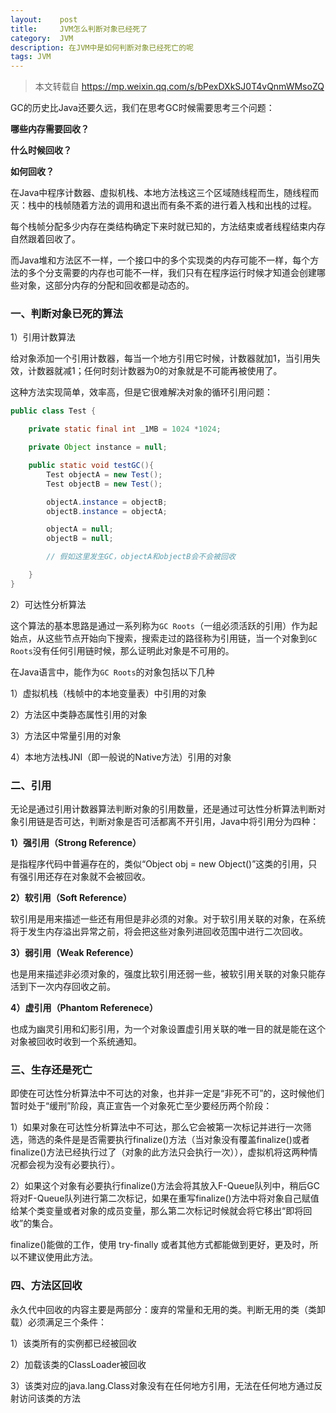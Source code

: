 ```yaml
---
layout:    post
title:     JVM怎么判断对象已经死了
category:  JVM
description: 在JVM中是如何判断对象已经死亡的呢
tags: JVM
---
```


> 本文转载自 https://mp.weixin.qq.com/s/bPexDXkSJ0T4vQnmWMsoZQ 

GC的历史比Java还要久远，我们在思考GC时候需要思考三个问题：

**哪些内存需要回收？**

**什么时候回收？**

**如何回收？**

在Java中程序计数器、虚拟机栈、本地方法栈这三个区域随线程而生，随线程而灭：栈中的栈帧随着方法的调用和退出而有条不紊的进行着入栈和出栈的过程。

每个栈帧分配多少内存在类结构确定下来时就已知的，方法结束或者线程结束内存自然跟着回收了。

而Java堆和方法区不一样，一个接口中的多个实现类的内存可能不一样，每个方法的多个分支需要的内存也可能不一样，我们只有在程序运行时候才知道会创建哪些对象，这部分内存的分配和回收都是动态的。

### 一、判断对象已死的算法

1）引用计数算法

给对象添加一个引用计数器，每当一个地方引用它时候，计数器就加1，当引用失效，计数器就减1；任何时刻计数器为0的对象就是不可能再被使用了。

这种方法实现简单，效率高，但是它很难解决对象的循环引用问题：

```java
public class Test {

    private static final int _1MB = 1024 *1024;

    private Object instance = null;

    public static void testGC(){
        Test objectA = new Test();
        Test objectB = new Test();

        objectA.instance = objectB;
        objectB.instance = objectA;

        objectA = null;
        objectB = null;

        // 假如这里发生GC，objectA和objectB会不会被回收

    }
}
```

2）可达性分析算法

这个算法的基本思路是通过一系列称为`GC Roots`（一组必须活跃的引用）作为起始点，从这些节点开始向下搜索，搜索走过的路径称为引用链，当一个对象到`GC Roots`没有任何引用链时候，那么证明此对象是不可用的。

在Java语言中，能作为`GC Roots`的对象包括以下几种

1）虚拟机栈（栈帧中的本地变量表）中引用的对象

2）方法区中类静态属性引用的对象

3）方法区中常量引用的对象

4）本地方法栈JNI（即一般说的Native方法）引用的对象

### 二、引用

无论是通过引用计数器算法判断对象的引用数量，还是通过可达性分析算法判断对象引用链是否可达，判断对象是否可活都离不开引用，Java中将引用分为四种：

**1）强引用（Strong Reference）**

是指程序代码中普遍存在的，类似“Object obj = new Object()”这类的引用，只有强引用还存在对象就不会被回收。

**2）软引用（Soft Reference）**

软引用是用来描述一些还有用但是非必须的对象。对于软引用关联的对象，在系统将于发生内存溢出异常之前，将会把这些对象列进回收范围中进行二次回收。

**3）弱引用（Weak Reference）**

也是用来描述非必须对象的，强度比软引用还弱一些，被软引用关联的对象只能存活到下一次内存回收之前。

**4）虚引用（Phantom Referenece）**

也成为幽灵引用和幻影引用，为一个对象设置虚引用关联的唯一目的就是能在这个对象被回收时收到一个系统通知。

### 三、生存还是死亡

即使在可达性分析算法中不可达的对象，也并非一定是“非死不可”的，这时候他们暂时处于“缓刑”阶段，真正宣告一个对象死亡至少要经历两个阶段：

1）如果对象在可达性分析算法中不可达，那么它会被第一次标记并进行一次筛选，筛选的条件是是否需要执行finalize()方法（当对象没有覆盖finalize()或者finalize()方法已经执行过了（对象的此方法只会执行一次）），虚拟机将这两种情况都会视为没有必要执行）。

2）如果这个对象有必要执行finalize()方法会将其放入F-Queue队列中，稍后GC将对F-Queue队列进行第二次标记，如果在重写finalize()方法中将对象自己赋值给某个类变量或者对象的成员变量，那么第二次标记时候就会将它移出“即将回收”的集合。

finalize()能做的工作，使用 try-finally 或者其他方式都能做到更好，更及时，所以不建议使用此方法。

### 四、方法区回收

永久代中回收的内容主要是两部分：废弃的常量和无用的类。判断无用的类（类卸载）必须满足三个条件：

1）该类所有的实例都已经被回收

2）加载该类的ClassLoader被回收

3）该类对应的java.lang.Class对象没有在任何地方引用，无法在任何地方通过反射访问该类的方法